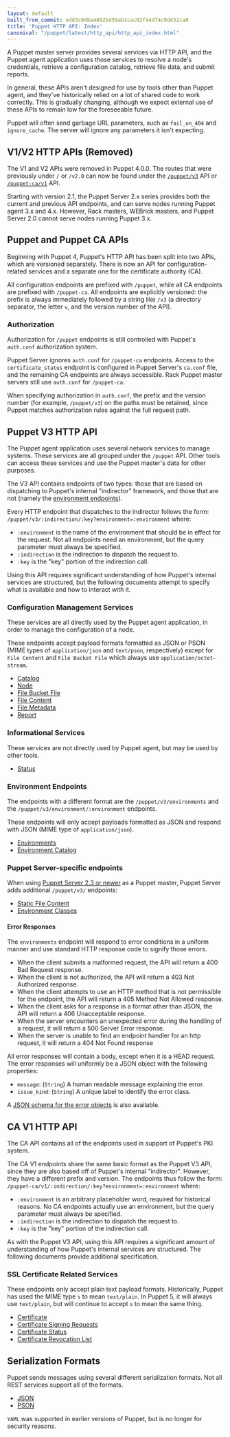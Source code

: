 ```yaml
---
layout: default
built_from_commit: edd3c04ba4892bd59ab1cac02f44d74c9d432ca8
title: 'Puppet HTTP API: Index'
canonical: "/puppet/latest/http_api/http_api_index.html"
---
```


A Puppet master server provides several services via HTTP API, and the Puppet
agent application uses those services to resolve a node's credentials, retrieve
a configuration catalog, retrieve file data, and submit reports.

In general, these APIs aren't designed for use by tools other than Puppet agent,
and they've historically relied on a lot of shared code to work correctly.
This is gradually changing, although we expect external use of these APIs to
remain low for the foreseeable future.

Puppet will often send garbage URL parameters, such as `fail_on_404` and
`ignore_cache`. The server will ignore any parameters it isn't expecting.

V1/V2 HTTP APIs (Removed)
---------------

The V1 and V2 APIs were removed in Puppet 4.0.0. The routes that were previously
under `/` or `/v2.0` can now be found under the [`/puppet/v3`](#puppet-v3-http-api)
API or [`/puppet-ca/v1`](#ca-v1-http-api) API.

Starting with version 2.1, the Puppet Server 2.x series provides both the
current and previous API endpoints, and can serve nodes running Puppet agent 3.x
and 4.x. However, Rack masters, WEBrick masters, and Puppet Server 2.0 cannot
serve nodes running Puppet 3.x.

Puppet and Puppet CA APIs
------------------

Beginning with Puppet 4, Puppet's HTTP API has been split into two APIs, which
are versioned separately. There is now an API for configuration-related services
and a separate one for the certificate authority (CA).

All configuration endpoints are prefixed with `/puppet`, while all CA endpoints are
prefixed with `/puppet-ca`. All endpoints are explicitly versioned: the prefix
is always immediately followed by a string like `/v3` (a directory separator,
the letter `v`, and the version number of the API).

### Authorization

Authorization for `/puppet` endpoints is still controlled with Puppet's `auth.conf`
authorization system.

Puppet Server ignores `auth.conf` for `/puppet-ca` endpoints. Access to the
`certificate_status` endpoint is configured in Puppet Server's `ca.conf` file,
and the remaining CA endpoints are always accessible. Rack Puppet master servers
still use `auth.conf` for `/puppet-ca`.

When specifying authorization in `auth.conf`, the prefix and the version number
(for example, `/puppet/v3`) on the paths must be retained, since Puppet matches
authorization rules against the full request path.

Puppet V3 HTTP API
------------------

The Puppet agent application uses several network services to manage systems.
These services are all grouped under the `/puppet` API. Other tools can access
these services and use the Puppet master's data for other purposes.

The V3 API contains endpoints of two types: those that are based on dispatching
to Puppet's internal "indirector" framework, and those that are not (namely the
[environment endpoints](#environment-endpoints)).

Every HTTP endpoint that dispatches to the indirector follows the form:
`/puppet/v3/:indirection/:key?environment=:environment` where:

* `:environment` is the name of the environment that should be in effect for
  the request. Not all endpoints need an environment, but the query
  parameter must always be specified.
* `:indirection` is the indirection to dispatch the request to.
* `:key` is the "key" portion of the indirection call.

Using this API requires significant understanding of how Puppet's internal
services are structured, but the following documents attempt to specify what is
available and how to interact with it.

### Configuration Management Services

These services are all directly used by the Puppet agent application, in order
to manage the configuration of a node.

These endpoints accept payload formats formatted as JSON or PSON (MIME types of
`application/json` and `text/pson`, respectively) except for `File Content` and
`File Bucket File` which always use `application/octet-stream`.

* [Catalog](./http_catalog.md)
* [Node](./http_node.md)
* [File Bucket File](./http_file_bucket_file.md)
* [File Content](./http_file_content.md)
* [File Metadata](./http_file_metadata.md)
* [Report](./http_report.md)

### Informational Services

These services are not directly used by Puppet agent, but may be used by other
tools.

* [Status](./http_status.md)

### Environment Endpoints

The endpoints with a different format are the `/puppet/v3/environments` and
the `/puppet/v3/environment/:environment` endpoints.

These endpoints will only accept payloads formatted as JSON and respond
with JSON (MIME type of `application/json`).

* [Environments](./http_environments.md)
* [Environment Catalog](./http_environment.md)

### Puppet Server-specific endpoints

When using [Puppet Server 2.3 or newer](https://docs.puppet.com/puppetserver/2.3/)
as a Puppet master, Puppet Server adds additional `/puppet/v3/` endpoints:

* [Static File Content](https://docs.puppet.com/puppetserver/latest/puppet-api/v3/static_file_content.md)
* [Environment Classes](https://docs.puppet.com/puppetserver/latest/puppet-api/v3/environment_classes.md)

#### Error Responses

The `environments` endpoint will respond to error conditions in a uniform manner
and use standard HTTP response code to signify those errors.

* When the client submits a malformed request, the API will return a 400 Bad
  Request response.
* When the client is not authorized, the API will return a 403 Not Authorized
  response.
* When the client attempts to use an HTTP method that is not permissible for
  the endpoint, the API will return a 405 Method Not Allowed response.
* When the client asks for a response in a format other than JSON, the API will
  return a 406 Unacceptable response.
* When the server encounters an unexpected error during the handling of a
  request, it will return a 500 Server Error response.
* When the server is unable to find an endpoint handler for an http request,
  it will return a 404 Not Found response

All error responses will contain a body, except when it is a HEAD request. The
error responses will uniformly be a JSON object with the following properties:

* `message`: (`String`) A human readable message explaining the error.
* `issue_kind`: (`String`) A unique label to identify the error class.

A [JSON schema for the error objects](../schemas/error.json) is also available.

CA V1 HTTP API
--------------

The CA API contains all of the endpoints used in support of Puppet's PKI
system.

The CA V1 endpoints share the same basic format as the Puppet V3 API, since
they are also based off of Puppet's internal "indirector". However, they have
a different prefix and version. The endpoints thus follow the form:
`/puppet-ca/v1/:indirection/:key?environment=:environment` where:

* `:environment` is an arbitrary placeholder word, required for historical
  reasons. No CA endpoints actually use an environment, but the query parameter
  must always be specified.
* `:indirection` is the indirection to dispatch the request to.
* `:key` is the "key" portion of the indirection call.

As with the Puppet V3 API, using this API requires a significant amount of
understanding of how Puppet's internal services are structured. The following
documents provide additional specification.

### SSL Certificate Related Services

These endpoints only accept plain text payload formats. Historically, Puppet has
used the MIME type `s` to mean `text/plain`. In Puppet 5, it will always use
`text/plain`, but will continue to accept `s` to mean the same thing.

* [Certificate](./http_certificate.md)
* [Certificate Signing Requests](./http_certificate_request.md)
* [Certificate Status](./http_certificate_status.md)
* [Certificate Revocation List](./http_certificate_revocation_list.md)

Serialization Formats
---------------------

Puppet sends messages using several different serialization formats. Not all
REST services support all of the formats.

* [JSON](https://tools.ietf.org/html/rfc7159)
* [PSON](./pson.md)

`YAML` was supported in earlier versions of Puppet, but is no longer for security reasons.

